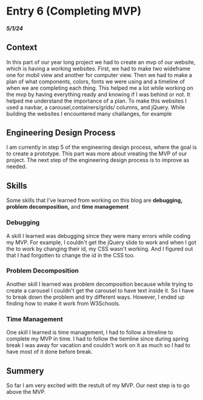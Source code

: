 # Entry 6 (Completing MVP)
##### 5/1/24
## Context
In this part of our year long project we had to create an mvp of our website, which is having a working websites. First, we had to make two wideframe one for mobil view and another for computer view. Then we had to make a plan of what components, colors, fonts we were using and a timeline of when we are completing each thing. This helped me a lot while working on the mvp by having everything ready and knowing if I was behind or not. It helped me understand the importance of a plan. To make this websites I used a navbar, a carousel,containers/grids/ columns, and jQuery. While building the websites I encountered many challanges, for example 

## Engineering Design Process
I am currently in step 5 of the engineering design process, where the goal is to create a prototype. This part was more about vreating the MVP of our project. The next step of the engineering design process is to improve as needed.

## Skills 
Some skills that I’ve learned from working on this blog are **debugging, problem decomposition,** and **time management**

### Debugging
A skill I learned was debugging since they were many errors while coding my MVP. For example, I couldn't get the jQuery slide to work and when I got the to work by changing their id, my CSS wasn't working. And I figured out that I had forgotten to change the id in the CSS too.

### Problem Decomposition 
Another skill I learned was problem decomposition because while trying to create a carousel I couldn't get the carousel to have text inside it. So I have to break down the problem and try different ways. However, I ended up finding how to make it work from W3Schools. 

### Time Management
One skill I learned is time management, I had to follow a timeline to complete my MVP in time. I had to follow the tiemline since during spring break I was away for vacation and couldn't work on it as much so I had to have most of it done before break. 

## Summery 
So far I am very excited with the restult of my MVP. Our next step is to go above the MVP.


